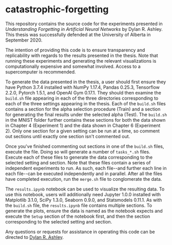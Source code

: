 # catastrophic-forgetting

This repository contains the source code for the experiments presented in *Understanding Forgetting in Artificial Neural Networks* by Dylan R. Ashley. This thesis was successfully defended at the University of Alberta in September 2020.

The intention of providing this code is to ensure transparency and replicability with regards to the results presented in the thesis. Note that running these experiments and generating the relevant visualizations is computationally expensive and somewhat involved. Access to a supercomputer is recommended.

To generate the data presented in the thesis, a user should first ensure they have Python 3.7.4 installed with NumPy 1.17.4, Pandas 0.25.3, Tensorflow 2.2.0, Pytorch 1.5.1, and OpenAI Gym 0.17.1. They should then examine the `build.sh` file appearing in each of the three directories corresponding to each of the three settings appearing in the thesis. Each of the `build.sh` files contains a section for the alpha selection procedure (Train) and a section for generating the final results under the selected alpha (Test). The `build.sh` in the MNIST folder further contains these sections for both the data shown in Chapter 4 (Experiment 1) and the data shown in Chapter 6 (Experiment 2). Only one section for a given setting can be run at a time, so comment out sections until exactly one section isn't commented out.

Once you've finished commenting out sections in one of the `build.sh` files, execute the file. Doing so will generate a number of `tasks_*.sh` files. Execute each of these files to generate the data corresponding to the selected setting and section. Note that these files contain a series of independent experiments to run. As such, each file--and further each line in each file--can be executed independently and in parallel. After all the files have completed execution, run the `merge.sh` file to conglomerate the data.

The `results.ipynb` notebook can be used to visualize the resulting data. To use this notebook, users will additionally need Jupyter 1.0.0 installed with Matplotlib 3.1.0, SciPy 1.3.0, Seaborn 0.9.0, and Statsmodels 0.11.1. As with the `build.sh` file, the `results.ipynb` file contains multiple sections. To generate the plots, ensure the data is named as the notebook expects and execute the `Setup` section of the notebook first, and then the section corresponding to the selected setting and section.

Any questions or requests for assistance in operating this code can be directed to [Dylan R. Ashley](https://dylanashley.ca/).
